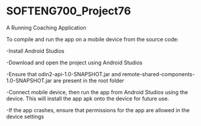 # SOFTENG700_Project76
A Running Coaching Application

To compile and run the app on a mobile device from the source code:

-Install Android Studios

-Download and open the project using Android Studios

-Ensure that odin2-api-1.0-SNAPSHOT.jar and remote-shared-components-1.0-SNAPSHOT.jar are present in the root folder

-Connect mobile device, then run the app from Android Studios using the device. This will install the app apk onto the device for future use.

-If the app crashes, ensure that permissions for the app are allowed in the device settings
